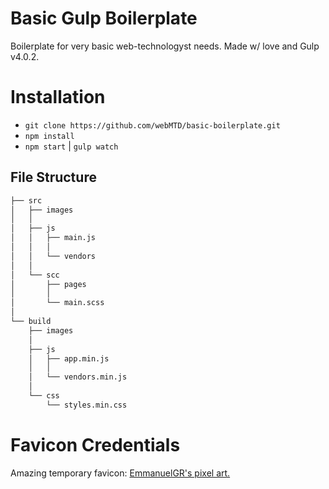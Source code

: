 # Basic Gulp Boilerplate

Boilerplate for very basic web-technologyst needs. Made w/ love and Gulp v4.0.2.

# Installation

- `git clone https://github.com/webMTD/basic-boilerplate.git`
- `npm install` 
- `npm start` | `gulp watch` 

## File Structure

```bash
├── src
│   ├── images
│   │
│   ├── js
│   │   ├── main.js
│   │   │
│   │   └── vendors
│   │
│   └── scc
│       ├── pages
│       │
│       └── main.scss
│
└── build
    ├── images
    │
    ├── js
    │   ├── app.min.js
    │   │
    │   └── vendors.min.js
    │
    └── css
        └── styles.min.css
```

# Favicon Credentials

Amazing temporary favicon: [EmmanuelGR's pixel art.](https://www.newgrounds.com/art/view/emmanuelgr/idk-why-i-draw-this)
